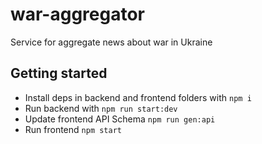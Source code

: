 # war-aggregator

Service for aggregate news about war in Ukraine

## Getting started

- Install deps in backend and frontend folders with `npm i`
- Run backend with `npm run start:dev`
- Update frontend API Schema `npm run gen:api`
- Run frontend `npm start`
